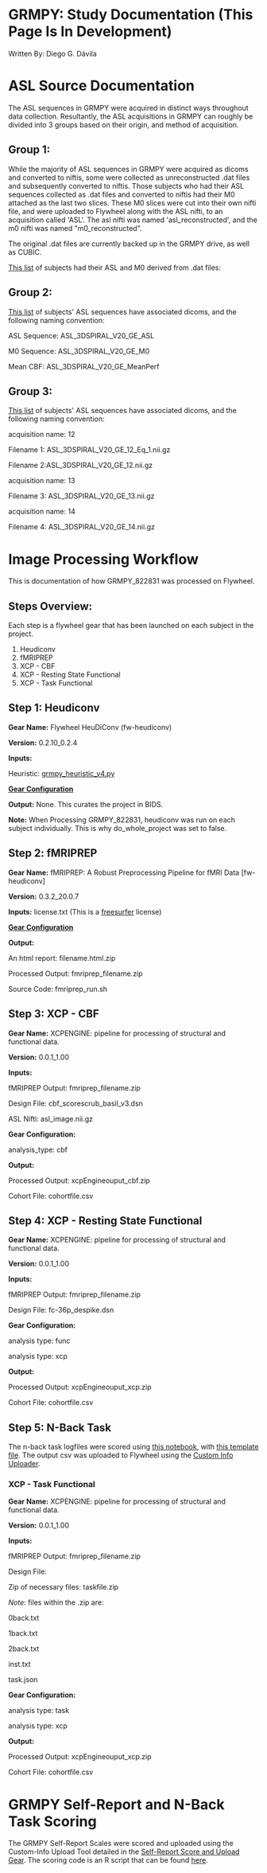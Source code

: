 # GRMPY: Study Documentation (This Page Is In Development)


Written By: Diego G. Dávila


# ASL Source Documentation

The ASL sequences in GRMPY were acquired in distinct ways throughout data collection. Resultantly, the ASL acquisitions in GRMPY can roughly be divided into 3 groups based on their origin, and method of acquisition.

## Group 1:

While the majority of ASL sequences in GRMPY were acquired as dicoms and converted to niftis, some were collected as unreconstructed .dat files and subsequently converted to niftis.
Those subjects who had their ASL sequences collected as .dat files and converted to niftis had their M0 attached as the last two slices.
These M0 slices were cut into their own nifti file, and were uploaded to Flywheel along with the ASL nifti, to an acquisition called 'ASL'. The asl nifti was named 'asl_reconstructed', and the m0 nifti was named "m0_reconstructed".

The original .dat files are currently backed up in the GRMPY drive, as well as CUBIC.

[This list](https://github.com/PennLINC/grmpy/blob/gh-pages/referenceFiles/grmpy_asl_reconlist.csv) of subjects had their ASL and M0 derived from .dat files:

## Group 2:

[This list](https://github.com/PennLINC/grmpy/blob/gh-pages/referenceFiles/grmpy_asl_group2.csv) of subjects' ASL sequences have associated dicoms, and the following naming convention:

ASL Sequence: ASL_3DSPIRAL_V20_GE_ASL

M0 Sequence: ASL_3DSPIRAL_V20_GE_M0

Mean CBF: ASL_3DSPIRAL_V20_GE_MeanPerf

## Group 3:

[This list](https://github.com/PennLINC/grmpy/blob/gh-pages/referenceFiles/grmpy_asl_group3.csv) of subjects' ASL sequences have associated dicoms, and the following naming convention:

acquisition name: 12

Filename 1: ASL_3DSPIRAL_V20_GE_12_Eq_1.nii.gz

Filename 2:ASL_3DSPIRAL_V20_GE_12.nii.gz


acquisition name: 13

Filename 3: ASL_3DSPIRAL_V20_GE_13.nii.gz


acquisition name: 14

Filename 4: ASL_3DSPIRAL_V20_GE_14.nii.gz



# Image Processing Workflow
This is documentation of how GRMPY_822831 was processed on Flywheel. 

## Steps Overview:
Each step is a flywheel gear that has been launched on each subject in the project.
1. Heudiconv
2. fMRIPREP
3. XCP - CBF
4. XCP - Resting State Functional
5. XCP - Task Functional

## Step 1: Heudiconv


**Gear Name:** Flywheel HeuDiConv (fw-heudiconv)


**Version:** 0.2.10_0.2.4


**Inputs:**

Heuristic: [grmpy_heuristic_v4.py](https://github.com/PennLINC/grmpy/blob/gh-pages/inputFiles/grmpy_heuristic_v4.py)


[**Gear Configuration**](https://github.com/PennLINC/grmpy/blob/gh-pages/inputFiles/heudiconvConfiguration.json)


**Output:** None. This curates the project in BIDS.


**Note:** When Processing GRMPY_822831, heudiconv was run on each subject individually. This is why do_whole_project was set to false.


## Step 2: fMRIPREP


**Gear Name:** fMRIPREP: A Robust Preprocessing Pipeline for fMRI Data [fw-heudiconv]


**Version:** 0.3.2_20.0.7


**Inputs:** license.txt (This is a [freesurfer](https://surfer.nmr.mgh.harvard.edu/fswiki/FreeSurferWiki) license)


[**Gear Configuration**](https://github.com/PennLINC/grmpy/blob/gh-pages/inputFiles/fmriprepConfiguration.json)


**Output:**

An html report: filename.html.zip

Processed Output: fmriprep_filename.zip

Source Code: fmriprep_run.sh


## Step 3: XCP - CBF


**Gear Name:** XCPENGINE: pipeline for processing of structural and functional data.


**Version:** 0.0.1_1.00


**Inputs:**

fMRIPREP Output: fmriprep_filename.zip

Design File: cbf_scorescrub_basil_v3.dsn

ASL Nifti: asl_image.nii.gz


**Gear Configuration:**

analysis_type:	cbf


**Output:**

Processed Output: xcpEngineouput_cbf.zip

Cohort File: cohortfile.csv


## Step 4: XCP - Resting State Functional


**Gear Name:** XCPENGINE: pipeline for processing of structural and functional data.


**Version:** 0.0.1_1.00


**Inputs:**

fMRIPREP Output: fmriprep_filename.zip

Design File: fc-36p_despike.dsn


**Gear Configuration:**

analysis type:	func

analysis type:	xcp


**Output:**

Processed Output: xcpEngineouput_xcp.zip

Cohort File: cohortfile.csv


## Step 5: N-Back Task

The n-back task logfiles were scored using [this notebook](https://github.com/PennLINC/grmpy/blob/gh-pages/grmpy_nback_scoreALL.ipynb), with [this template file](https://github.com/PennLINC/grmpy/blob/gh-pages/grympytemplate.xml). The output csv was uploaded to Flywheel using the [Custom Info Uploader](https://pennlinc.github.io/docs/flywheel/usingCustomInfoUploader/). 

### XCP - Task Functional

**Gear Name:** XCPENGINE: pipeline for processing of structural and functional data.


**Version:** 0.0.1_1.00


**Inputs:**

fMRIPREP Output: fmriprep_filename.zip

Design File:

Zip of necessary files: taskfile.zip

*Note:* files within the .zip are:

0back.txt

1back.txt

2back.txt

inst.txt

task.json


**Gear Configuration:**

analysis type:	task

analysis type:	xcp


**Output:**

Processed Output: xcpEngineouput_xcp.zip

Cohort File: cohortfile.csv


# GRMPY Self-Report and N-Back Task Scoring


The GRMPY Self-Report Scales were scored and uploaded using the Custom-Info Upload Tool detailed in the [Self-Report Score and Upload Gear](https://pennlinc.github.io/docs/flywheel/uploadingDocs/). The scoring code is an R script that can be found [here](https://github.com/PennLINC/grmpy/blob/gh-pages/summaryScoring/GRMPY_selfReportScoringCode_v4.R).

